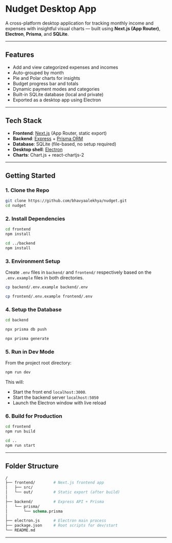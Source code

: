 # Nudget Desktop App

A cross-platform desktop application for tracking monthly income and expenses with insightful visual charts — built using **Next.js (App Router)**, **Electron**, **Prisma**, and **SQLite**.

---

## Features

- Add and view categorized expenses and incomes
- Auto-grouped by month
- Pie and Polar charts for insights
- Budget progress bar and totals
- Dynamic payment modes and categories
- Built-in SQLite database (local and private)
- Exported as a desktop app using Electron

---

## Tech Stack

- **Frontend**: [Next.js](https://nextjs.org/) (App Router, static export)
- **Backend**: [Express](https://expressjs.com/) + [Prisma ORM](https://www.prisma.io/)
- **Database**: SQLite (file-based, no setup required)
- **Desktop shell**: [Electron](https://www.electronjs.org/)
- **Charts**: Chart.js + react-chartjs-2

---

## Getting Started

### 1. Clone the Repo

```bash
git clone https://github.com/bhavyaalekhya/nudget.git
cd nudget
```

### 2. Install Dependencies

```bash
cd frontend
npm install

cd ../backend
npm install
```

### 3. Environment Setup
Create `.env` files in `backend/` and `frontend/` respectively based on the `.env.example` files in both directories.
```bash
cp backend/.env.example backend/.env

cp frontend/.env.example frontend/.env
```

### 4. Setup the Database
```bash
cd backend

npx prisma db push

npx prisma generate
```

### 5. Run in Dev Mode
From the project root directory:
```bash
npm run dev
```
This will:
- Start the front end `localhost:3000`.
- Start the backend server `localhost:5050`
- Launch the Electron window with live reload

### 6. Build for Production
```bash
cd frontend
npm run build

cd ..
npm run start
```

---
## Folder Structure
```graphql
/
├── frontend/        # Next.js frontend app
│   ├── src/
│   └── out/         # Static export (after build)
│
├── backend/         # Express API + Prisma
│   └── prisma/
│       └── schema.prisma
│
├── electron.js      # Electron main process
├── package.json     # Root scripts for dev/start
└── README.md
```

---
